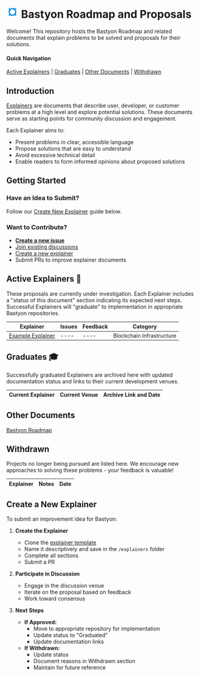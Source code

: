 # ![bastyon-logo-32x32](/assets/bastyon-logo-32x32.png) Bastyon Roadmap and Proposals

Welcome! This repository hosts the Bastyon Roadmap and related documents that explain problems to be solved and proposals for their solutions.

#### Quick Navigation
[Active Explainers](#active-explainers-) | [Graduates](#graduated-) | [Other Documents](#other-documents) | [Withdrawn](#withdrawn)

## Introduction

[Explainers](/explainers/example-explainer.md) are documents that describe user, developer, or customer problems at a high level and explore potential solutions. These documents serve as starting points for community discussion and engagement.

Each Explainer aims to:
- Present problems in clear, accessible language
- Propose solutions that are easy to understand
- Avoid excessive technical detail
- Enable readers to form informed opinions about proposed solutions

## Getting Started

### Have an Idea to Submit?
Follow our [Create New Explainer](#create-a-new-explainer) guide below.

### Want to Contribute?
- **[Create a new issue](https://github.com/pocketnetteam/roadmap/issues/new)**
- [Join existing discussions](https://github.com/pocketnetteam/roadmap/issues)
- [Create a new explainer](#create-a-new-explainer)
- Submit PRs to improve explainer documents

## Active Explainers 📣

These proposals are currently under investigation. Each Explainer includes a "status of this document" section indicating its expected next steps. Successful Explainers will "graduate" to implementation in appropriate Bastyon repositories.

| Explainer | Issues | Feedback | Category |
| --------- | ------ | -------- | -------- |
| [Example Explainer](example-explainer.md) | ---- | ---- | Blockchain Infrastructure |

## Graduates 🎓

Successfully graduated Explainers are archived here with updated documentation status and links to their current development venues.

| Current Explainer | Current Venue | Archive Link and Date |
| ---------------- | ------------- | -------------------- |

## Other Documents

[Bastyon Roadmap](/Roadmap/roadmap.md)

## Withdrawn

Projects no longer being pursued are listed here. We encourage new approaches to solving these problems - your feedback is valuable!

| Explainer | Notes | Date |
| --------- | ----- | ---- |

## Create a New Explainer

To submit an improvement idea for Bastyon:

1. **Create the Explainer**
   - Clone the [explainer template](/Explainers/templates/explainer-template.md)
   - Name it descriptively and save in the `/explainers` folder
   - Complete all sections
   - Submit a PR

2. **Participate in Discussion**
   - Engage in the discussion venue
   - Iterate on the proposal based on feedback
   - Work toward consensus

3. **Next Steps**
   - **If Approved:**
     - Move to appropriate repository for implementation
     - Update status to "Graduated"
     - Update documentation links
   - **If Withdrawn:**
     - Update status
     - Document reasons in Withdrawn section
     - Maintain for future reference